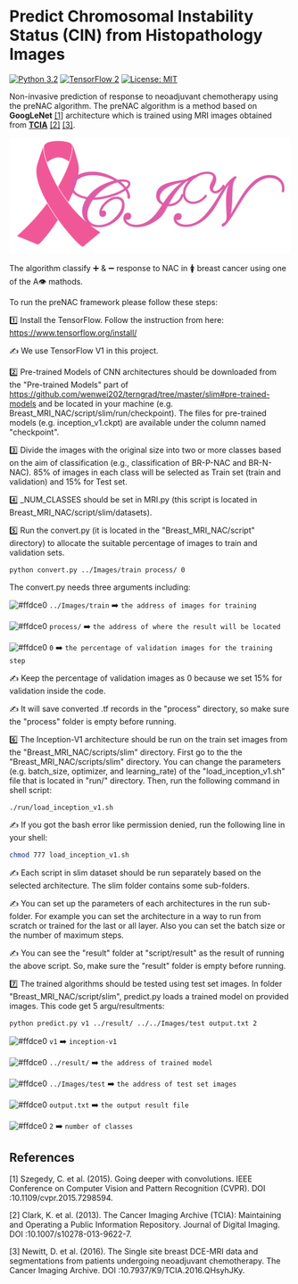 # Predict Chromosomal Instability Status (CIN) from Histopathology Images


[![Python 3.2](https://img.shields.io/badge/python-3-blue.svg)](https://www.python.org/downloads/release/python-2715/)
[![TensorFlow 2](https://img.shields.io/badge/TF-2-orange.svg)](https://www.tensorflow.org/install/source)
[![License: MIT](https://img.shields.io/badge/License-MIT-green.svg)](https://opensource.org/licenses/MIT)


Non-invasive prediction of response to neoadjuvant chemotherapy using the preNAC algorithm. The preNAC algorithm is a method based on **GoogLeNet** [[1]](#1) architecture which is trained using MRI images obtained from [**TCIA**](https://wiki.cancerimagingarchive.net/display/Public/Breast-MRI-NACT-Pilot) [[2]](#2) [[3]](#3). 

![cin Logo](Image/cin.png)


The algorithm classify :heavy_plus_sign: & :heavy_minus_sign: response to NAC in :womens: breast cancer using one of the A:eye: mathods.

To run the preNAC framework please follow these steps:

:one: Install the TensorFlow. Follow the instruction from here: https://www.tensorflow.org/install/

:writing_hand: We use TensorFlow V1 in this project.

:two: Pre-trained Models of CNN architectures should be downloaded from the "Pre-trained Models" part of https://github.com/wenwei202/terngrad/tree/master/slim#pre-trained-models and be located in your machine (e.g. Breast_MRI_NAC/script/slim/run/checkpoint). The files for pre-trained models (e.g. inception_v1.ckpt) are available under the column named "checkpoint".

:three: Divide the images with the original size into two or more classes based on the aim of classification (e.g., classification of BR-P-NAC and BR-N-NAC). 85% of images in each class will be selected as Train set (train and validation) and 15% for Test set. 

:four: _NUM_CLASSES should be set in MRI.py (this script is located in Breast_MRI_NAC/script/slim/datasets).

:five: Run the convert.py (it is located in the "Breast_MRI_NAC/script" directory) to allocate the suitable percentage of images to train and validation sets. 

```bash
python convert.py ../Images/train process/ 0
```

The convert.py needs three arguments including: 

![#ffdce0](https://via.placeholder.com/10/ffdce0/000000?text=+) `../Images/train` :arrow_right: `the address of images for training`

![#ffdce0](https://via.placeholder.com/10/ffdce0/000000?text=+) `process/` :arrow_right: `the address of where the result will be located`

![#ffdce0](https://via.placeholder.com/10/ffdce0/000000?text=+) `0` :arrow_right: `the percentage of validation images for the training step `

:writing_hand: Keep the percentage of validation images as 0 because we set 15% for validation inside the code.

:writing_hand: It will save converted .tf records in the "process" directory, so make sure the "process" folder is empty before running.


:six: The Inception-V1 architecture should be run on the train set images from the "Breast_MRI_NAC/scripts/slim" directory. First go to the the "Breast_MRI_NAC/scripts/slim" directory. You can change the parameters (e.g. batch_size, optimizer, and learning_rate) of the "load_inception_v1.sh" file that is located in "run/" directory. Then, run the following command in shell script: 

```bash
./run/load_inception_v1.sh
```

:writing_hand: If you got the bash error like permission denied, run the following line in your shell:

```bash
chmod 777 load_inception_v1.sh
```

:writing_hand: Each script in slim dataset should be run separately based on the selected architecture. The slim folder contains some sub-folders. 

:writing_hand: You can set up the parameters of each architectures in the run sub-folder. For example you can set the architecture in a way to run from scratch or trained for the last or all layer. Also you can set the batch size or the number of maximum steps. 

:writing_hand: You can see the "result" folder at "script/result" as the result of running the above script. So, make sure the "result" folder is empty before running.

:seven: The trained algorithms should be tested using test set images. In folder "Breast_MRI_NAC/script/slim", predict.py loads a trained model on provided images. This code get 5 argu/resultments:

```bash
python predict.py v1 ../result/ ../../Images/test output.txt 2
```


![#ffdce0](https://via.placeholder.com/10/ffdce0/000000?text=+) `v1` :arrow_right: `inception-v1`

![#ffdce0](https://via.placeholder.com/10/ffdce0/000000?text=+) `../result/` :arrow_right: `the address of trained model`

![#ffdce0](https://via.placeholder.com/10/ffdce0/000000?text=+) `../Images/test` :arrow_right: `the address of test set images`

![#ffdce0](https://via.placeholder.com/10/ffdce0/000000?text=+) `output.txt` :arrow_right: `the output result file`

![#ffdce0](https://via.placeholder.com/10/ffdce0/000000?text=+) `2` :arrow_right: `number of classes`



## References
<a id="1">[1]</a> 
Szegedy, C. et al. (2015). 
Going deeper with convolutions.
IEEE Conference on Computer Vision and Pattern Recognition (CVPR). 
DOI :10.1109/cvpr.2015.7298594.

<a id="2">[2]</a> 
Clark, K. et al. (2013). 
The Cancer Imaging Archive (TCIA): Maintaining and Operating a Public Information Repository.
Journal of Digital Imaging. 
DOI :10.1007/s10278-013-9622-7.

<a id="3">[3]</a> 
Newitt, D. et al. (2016). 
The Single site breast DCE-MRI data and segmentations from patients undergoing neoadjuvant chemotherapy.
The Cancer Imaging Archive. 
DOI :10.7937/K9/TCIA.2016.QHsyhJKy.
